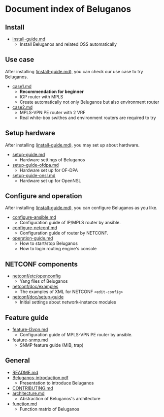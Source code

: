 # Document index of Beluganos

## Install

- [install-guide.md](install-guide.md)
	- Install Beluganos and related OSS automatically

## Use case

After installing ([install-guide.md](install-guide.md)), you can check our use case to try Beluganos.

- [case1.md](example/case1/case1.md)
	- **Recommendation for beginner**
	- IGP router with MPLS
	- Create automatically not only Beluganos but also environment router
- [case2.md](example/case2/case2.md)
	- MPLS-VPN PE router with 2 VRF
	- Real white-box swithes and environment routers are required to try

## Setup hardware

After installing ([install-guide.md](install-guide.md)), you may set up about hardware.

- [setup-guide.md](setup-guide.md)
	- Hardware settings of Beluganos
- [setup-guide-ofdpa.md](setup-guide-ofdpa.md)
	- Hardware set up for OF-DPA
- [setup-guide-onsl.md](setup-guide-onsl.md)
	- Hardware set up for OpenNSL

## Configure and operation

After installing ([install-guide.md](install-guide.md)), you can configure Beluganos as you like.

- [configure-ansible.md](configure-ansible.md)
	- Configuration guide of IP/MPLS router by ansible.
- [configure-netconf.md](configure-netconf.md)
	- Configuration guide of router by NETCONF.
- [operation-guide.md](operation-guide.md)
	- How to start/stop Beluganos
	- How to login routing engine's console

## NETCONF components

- [netconf/etc/openconfig](https://github.com/beluganos/netconf/tree/master/etc/openconfig)
	- Yang files of Beluganos
- [netconf/doc/examples](https://github.com/beluganos/netconf/tree/master/doc/examples)
	- The examples of XML for NETCONF `<edit-config>`
- [netconf/doc/setup-guide](https://github.com/beluganos/netconf/blob/master/doc/setup-guide.md)
	- Initial settings about network-instance modules

## Feature guide

- [feature-l3vpn.md](feature-l3vpn.md)
	- Configuration guide of MPLS-VPN PE router by ansible.
- [feature-snmp.md](feature-snmp.md) 
	- SNMP feature guide (MIB, trap)

## General

- [README.md](../README.md)
- [Beluganos-introduction.pdf](Beluganos-introduction.pdf)
	- Presentation to introduce Beluganos
- [CONTRIBUTING.md](../CONTRIBUTING.md)
- [architecture.md](architecture.md)
	- Abstraction of Beluganos's architecture
- [function.md](function.md)
	- Function matrix of Beluganos